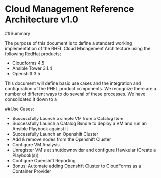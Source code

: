 # Cloud Management Reference Architecture v1.0

##Summary

The purpose of this document is to define a standard working implementation of the RHEL Cloud Management Architecture using the following RedHat products;

- Cloudforms 4.5
- Ansible Tower 3.1.4
- Openshift 3.5

This document will define basic use cases and the integration and configuration of the RHEL product components.  We recognize there are a number of different ways to do several of these processes.  We have consolidated it down to a

##Use Cases:
- Successfully Launch a simple VM from a Catalog Item
- Successfully Launch a Catalog Bundle to deploy a VM and run an Ansible Playbook against it
- Successfully Launch an Openshift Cluster
- Add & remove nodes from the Openshift Cluster 
- Configure VM Analysis
- Unregister VM's at shutdownovider and configure Hawkular (Create a Playbook(s))
- Configure Openshift Reporting
- Bonus: Automate adding Openshift Cluster to CloudForms as a Container Provider


## 



